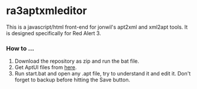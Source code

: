 # ra3aptxmleditor
This is a javascript/html front-end for jonwil's apt2xml and xml2apt tools. It is designed specifically for Red Alert 3.

### How to ...

1. Download the repository as zip and run the bat file.
2. Get AptUI files from [here](https://www.moddb.com/games/cc-red-alert-3/downloads/ra3-mod-ui-source-pack).
3. Run start.bat and open any .apt file, try to understand it and edit it. Don't forget to backup before hitting the Save button.
